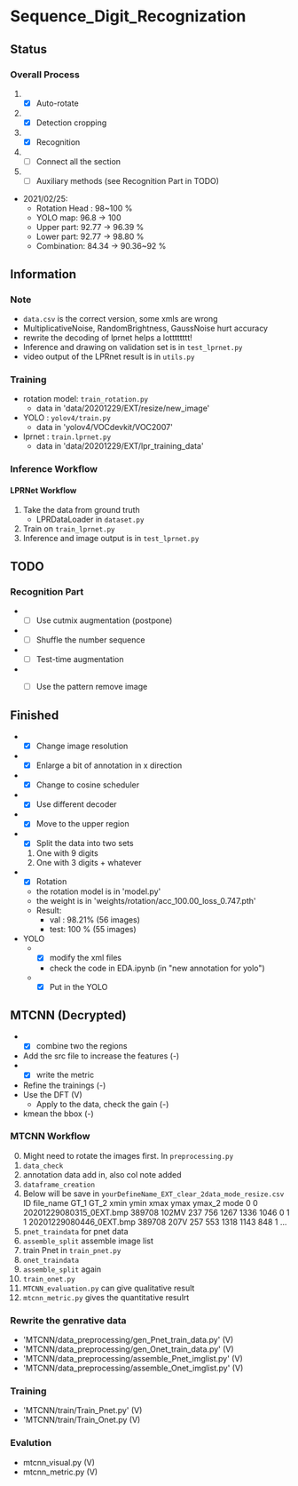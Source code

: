 # Sequence_Digit_Recognization

## Status
### Overall Process
1. - [x] Auto-rotate 
2. - [x] Detection cropping
3. - [x] Recognition
4. - [ ] Connect all the section
5. - [ ] Auxiliary methods (see Recognition Part in TODO)

* 2021/02/25:
  * Rotation Head : 98~100 %
  * YOLO map: 96.8 -> 100
  * Upper part: 92.77 -> 96.39 %
  * Lower part: 92.77 -> 98.80 %
  * Combination: 84.34 -> 90.36~92 %

## Information
### Note
* `data.csv` is the correct version, some xmls are wrong
* MultiplicativeNoise, RandomBrightness, GaussNoise hurt accuracy
* rewrite the decoding of lprnet helps a lotttttttt!
* Inference and drawing on validation set is in `test_lprnet.py`
* video output of the LPRnet result is in `utils.py`

### Training
* rotation model: `train_rotation.py`
  * data in 'data/20201229/EXT/resize/new_image'
* YOLO          : `yolov4/train.py`
  * data in 'yolov4/VOCdevkit/VOC2007'
* lprnet        : `train.lprnet.py`
  * data in 'data/20201229/EXT/lpr_training_data'


### Inference Workflow
#### LPRNet Workflow
1. Take the data from ground truth
   * LPRDataLoader in `dataset.py`
2. Train on `train_lprnet.py`
3. Inference and image output is in `test_lprnet.py`

## TODO
### Recognition Part
* - [ ] Use cutmix augmentation (postpone)
* - [ ] Shuffle the number sequence
* - [ ] Test-time augmentation
* - [ ] Use the pattern remove image


## Finished
* - [x] Change image resolution 
* - [x] Enlarge a bit of annotation in x direction
* - [x] Change to cosine scheduler
* - [x] Use different decoder
* - [x] Move to the upper region
* - [x] Split the data into two sets
   1. One with 9 digits
   2. One with 3 digits + whatever
* - [x] Rotation
  * the rotation model is in 'model.py'
  * the weight is in 'weights/rotation/acc_100.00_loss_0.747.pth'
  * Result: 
    * val : 98.21% (56 images)
    * test: 100  % (55 images)
* YOLO
  * - [x] modify the xml files
    * check the code in EDA.ipynb (in "new annotation for yolo")
  * - [x] Put in the YOLO

## MTCNN (Decrypted)
* - [x] combine two the regions
* Add the src file to increase the features (-)
* - [x] write the metric
* Refine the trainings (-)
* Use the DFT (V)
  * Apply to the data, check the gain (-)
* kmean the bbox (-)

### MTCNN Workflow
0. Might need to rotate the images first.
In `preprocessing.py`
1. `data_check`
2. annotation data add in, also col note added
3. `dataframe_creation`
4. Below will be save in `yourDefineName_EXT_clear_2data_mode_resize.csv`
   ID                file_name    GT_1   GT_2 xmin ymin  xmax  ymax  ymax_2  mode
0   0  20201229080315_0EXT.bmp  389708  102MV  237  756  1267  1336    1046     0
1   1  20201229080446_0EXT.bmp  389708   207V  257  553  1318  1143     848     1
...
5. `pnet_traindata` for pnet data
6. `assemble_split` assemble image list
7. train Pnet in `train_pnet.py`
8. `onet_traindata`
9. `assemble_split` again
10. `train_onet.py`
11. `MTCNN_evaluation.py` can give qualitative result
12. `mtcnn_metric.py` gives the quantitative resulrt

### Rewrite the genrative data
* 'MTCNN/data_preprocessing/gen_Pnet_train_data.py' (V)
* 'MTCNN/data_preprocessing/gen_Onet_train_data.py' (V)
* 'MTCNN/data_preprocessing/assemble_Pnet_imglist.py' (V)
* 'MTCNN/data_preprocessing/assemble_Onet_imglist.py' (V)

### Training
* 'MTCNN/train/Train_Pnet.py' (V)
* 'MTCNN/train/Train_Onet.py (V)

### Evalution
* mtcnn_visual.py (V)
* mtcnn_metric.py (V)